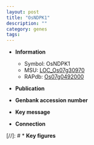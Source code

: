 ```yaml
---
layout: post
title: "OsNDPK1"
description: ""
category: genes
tags: 
---
```


* **Information**  
    + Symbol: OsNDPK1  
    + MSU: [LOC_Os07g30970](http://rice.uga.edu/cgi-bin/ORF_infopage.cgi?orf=LOC_Os07g30970)  
    + RAPdb: [Os07g0492000](http://rapdb.dna.affrc.go.jp/viewer/gbrowse_details/irgsp1?name=Os07g0492000)  

* **Publication**  

* **Genbank accession number**  

* **Key message**  

* **Connection**  

[//]: # * **Key figures**  


